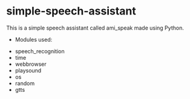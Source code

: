 # simple-speech-assistant
This is a simple speech assistant called ami_speak  made using Python.

* Modules used:
- speech_recognition
- time
- webbrowser
- playsound
- os
- random
- gtts
